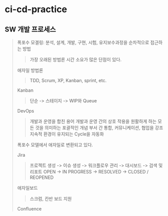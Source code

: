 # ci-cd-practice

## SW 개발 프로세스

> 폭포수 모겔링: 분석, 설계, 개발, 구현, 시험, 유지보수과정을 순차적으로 접근하는 방법
>> 가장 오래된 방법론
>> 시간 소요가 많은 단점이 있다.
>
> 애자일 방법론
>> TDD, Scrum, XP, Kanban, sprint, etc.
>
> Kanban
>> 단순 -> 스테이지 -> WIP와 Queue
>
> DevOps
>> 개발과 운영을 합친 용어
>> 개발과 운영 간의 상호 작용을 원활하게 하는 모든 것을 의미하는 포괄적인 개념
>> 부서 간 통합, 커뮤니케이션, 협업을 강조
>> 지속적 환경이 유지되는 Cycle을 자동화
>
> 폭포수 모델에서 애자일로 변환되고 있다.
>
> Jira
>> 프로젝트 생성 -> 이슈 생성 -> 워크플로우 관리 -> 대시보드 -> 검색 및 리포트
>> OPEN -> IN PROGRESS -> RESOLVED -> CLOSED / REOPENED
> 
> 애자일보드
>> 스크럼, 칸반 보드 지원
>
> Confluence



